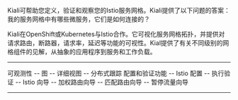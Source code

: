 Kiali可帮助您定义，验证和观察您的Istio服务网格。Kiali提供了以下问题的答案：我的服务网格中有哪些微服务，它们是如何连接的？

Kiali在OpenShift或Kubernetes与Istio合作。它可视化服务网格拓扑，并提供对请求路由，断路器，请求率，延迟等功能的可视性。Kial提供了有关不同级别的网格组件的见解，从抽象的应用程序到服务和工作负载。

---

可观测性
  -- 图
  -- 详细视图
  -- 分布式跟踪
配置和验证功能
  -- Istio 配置
  -- 执行验证
  -- Istio 向导
     -- 加权路由向导
     -- 匹配路由向导
     -- 暂停流量向导

---

